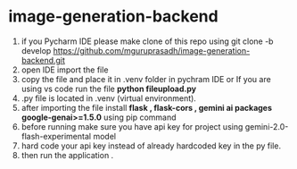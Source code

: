 # image-generation-backend
1) if you Pycharm IDE please make clone of this repo using git clone -b develop https://github.com/mguruprasadh/image-generation-backend.git
2) open IDE import the file
3) copy the file and place it in .venv folder in pychram IDE or If you are using vs code run the file **python fileupload.py**
4) .py file is located in .venv (virtual environment).
5) after importing the file install **flask , flask-cors , gemini ai packages google-genai>=1.5.0** using pip command
6) before running make sure you have api key for project  using  gemini-2.0-flash-experimental model
7) hard code  your api key instead of already hardcoded key in the py file.
8) then run the application .
